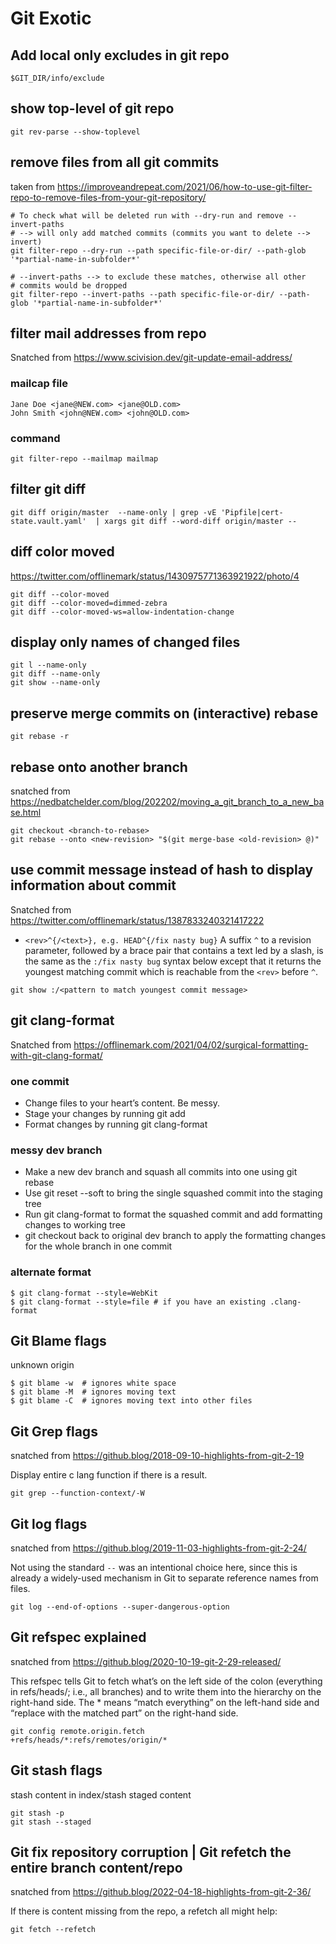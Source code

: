 # Git Exotic

## Add local only excludes in git repo

```
$GIT_DIR/info/exclude
```

## show top-level of git repo

```
git rev-parse --show-toplevel
```

## remove files from all git commits

taken from https://improveandrepeat.com/2021/06/how-to-use-git-filter-repo-to-remove-files-from-your-git-repository/

```
# To check what will be deleted run with --dry-run and remove --invert-paths
# --> will only add matched commits (commits you want to delete --> invert)
git filter-repo --dry-run --path specific-file-or-dir/ --path-glob '*partial-name-in-subfolder*'

# --invert-paths --> to exclude these matches, otherwise all other
# commits would be dropped
git filter-repo --invert-paths --path specific-file-or-dir/ --path-glob '*partial-name-in-subfolder*'

```

## filter mail addresses from repo

Snatched from https://www.scivision.dev/git-update-email-address/

### mailcap file

```
Jane Doe <jane@NEW.com> <jane@OLD.com>
John Smith <john@NEW.com> <john@OLD.com>
```
### command

```
git filter-repo --mailmap mailmap
```

## filter git diff

```
git diff origin/master  --name-only | grep -vE 'Pipfile|cert-state.vault.yaml'  | xargs git diff --word-diff origin/master --
```

## diff color moved
https://twitter.com/offlinemark/status/1430975771363921922/photo/4

```
git diff --color-moved
git diff --color-moved=dimmed-zebra
git diff --color-moved-ws=allow-indentation-change
```

## display only names of changed files

```
git l --name-only
git diff --name-only
git show --name-only
```

## preserve merge commits on (interactive) rebase

```
git rebase -r
```


## rebase onto another branch

snatched from https://nedbatchelder.com/blog/202202/moving_a_git_branch_to_a_new_base.html

```
git checkout <branch-to-rebase>
git rebase --onto <new-revision> "$(git merge-base <old-revision> @)"
```

## use commit message instead of hash to display information about commit

Snatched from https://twitter.com/offlinemark/status/1387833240321417222

  * `<rev>^{/<text>}, e.g. HEAD^{/fix nasty bug}`
  A suffix `^` to a revision parameter, followed by a brace pair that contains a text led by a slash, is the same as the `:/fix nasty bug` syntax below except that it returns the youngest matching commit which is reachable from the `<rev>` before `^`.

```
git show :/<pattern to match youngest commit message>
```

## git clang-format

Snatched from https://offlinemark.com/2021/04/02/surgical-formatting-with-git-clang-format/

### one commit
* Change files to your heart’s content. Be messy.
* Stage your changes by running git add
* Format changes by running git clang-format


### messy dev branch

* Make a new dev branch and squash all commits into one using git rebase
* Use git reset --soft to bring the single squashed commit into the staging tree
* Run git clang-format to format the squashed commit and add formatting changes to working tree
* git checkout back to original dev branch to apply the formatting changes for the whole branch in one commit

### alternate format

```
$ git clang-format --style=WebKit
$ git clang-format --style=file # if you have an existing .clang-format
```

## Git Blame flags

unknown origin

```
$ git blame -w  # ignores white space
$ git blame -M  # ignores moving text
$ git blame -C  # ignores moving text into other files
```

## Git Grep flags

snatched from <https://github.blog/2018-09-10-highlights-from-git-2-19>

Display entire c lang function if there is a result.

```
git grep --function-context/-W
```


## Git log flags

snatched from <https://github.blog/2019-11-03-highlights-from-git-2-24/>

Not using the standard `--` was an intentional choice here, since this is already a widely-used mechanism in Git to separate reference names from files. 

```
git log --end-of-options --super-dangerous-option
```

## Git refspec explained

snatched from <https://github.blog/2020-10-19-git-2-29-released/>

This refspec tells Git to fetch what’s on the left side of the colon (everything in refs/heads/; i.e., all branches) and to write them into the hierarchy on the right-hand side. The \* means “match everything” on the left-hand side and “replace with the matched part” on the right-hand side.

```
git config remote.origin.fetch
+refs/heads/*:refs/remotes/origin/*
```

## Git stash flags

stash content in index/stash staged content

```
git stash -p
git stash --staged
```


## Git fix repository corruption |  Git refetch the entire branch content/repo

snatched from <https://github.blog/2022-04-18-highlights-from-git-2-36/>

If there is content missing from the repo, a refetch all might help:

```
git fetch --refetch
```

